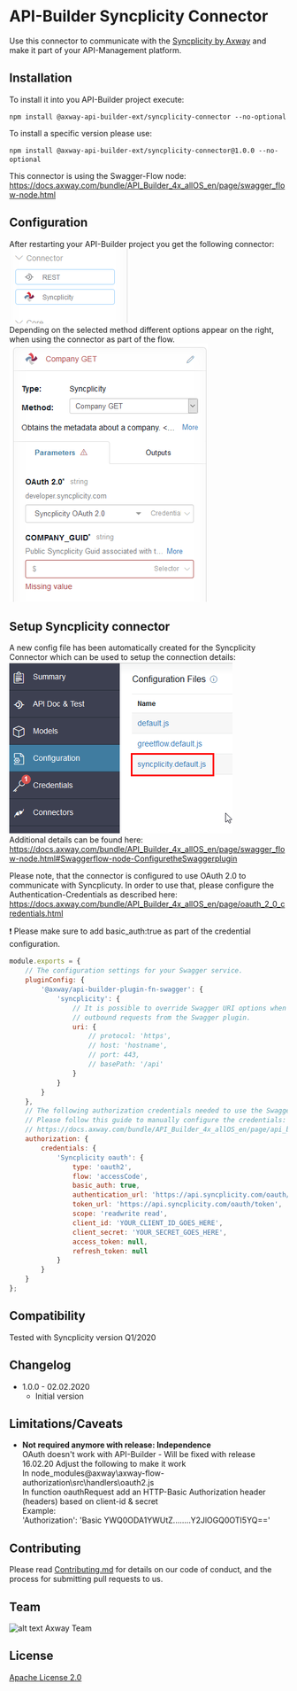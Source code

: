 # API-Builder Syncplicity Connector

Use this connector to communicate with the [Syncplicity by Axway](https://www.syncplicity.com/en) and make it part of your API-Management platform.  

## Installation
To install it into you API-Builder project execute:
```npm
npm install @axway-api-builder-ext/syncplicity-connector --no-optional
```
To install a specific version please use:
```npm
npm install @axway-api-builder-ext/syncplicity-connector@1.0.0 --no-optional
```

This connector is using the Swagger-Flow node:  
https://docs.axway.com/bundle/API_Builder_4x_allOS_en/page/swagger_flow-node.html  


## Configuration
After restarting your API-Builder project you get the following connector:  
![Syncplicity Node][connector]   
Depending on the selected method different options appear on the right, when using the connector as part of the flow.   
![Syncplicity Node Settings][connector-settings]   

## Setup Syncplicity connector
A new config file has been automatically created for the Syncplicity Connector which can be used to setup the connection details:  
![Syncplicity Node Settings][connector-config]  
Additional details can be found here: https://docs.axway.com/bundle/API_Builder_4x_allOS_en/page/swagger_flow-node.html#Swaggerflow-node-ConfiguretheSwaggerplugin  


Please note, that the connector is configured to use OAuth 2.0 to communicate with Syncplicuty. In order to use that, please configure the Authentication-Credentials as described here:  
https://docs.axway.com/bundle/API_Builder_4x_allOS_en/page/oauth_2_0_credentials.html  

:exclamation: Please make sure to add basic_auth:true as part of the credential configuration.  

```javascript
module.exports = {
	// The configuration settings for your Swagger service.
	pluginConfig: {
		'@axway/api-builder-plugin-fn-swagger': {
			'syncplicity': {
				// It is possible to override Swagger URI options when constructing
				// outbound requests from the Swagger plugin.
				uri: {
					// protocol: 'https',
					// host: 'hostname',
					// port: 443,
					// basePath: '/api'
				}
			}
		}
	},
	// The following authorization credentials needed to use the Swagger service.
	// Please follow this guide to manually configure the credentials:
	// https://docs.axway.com/bundle/API_Builder_4x_allOS_en/page/api_builder_credentials.html
	authorization: {
		credentials: {
			'Syncplicity oauth': {
				type: 'oauth2',
				flow: 'accessCode',
				basic_auth: true, 
				authentication_url: 'https://api.syncplicity.com/oauth/authorize',
				token_url: 'https://api.syncplicity.com/oauth/token',
				scope: 'readwrite read',
				client_id: 'YOUR_CLIENT_ID_GOES_HERE',
				client_secret: 'YOUR_SECRET_GOES_HERE',
				access_token: null,
				refresh_token: null
			}
		}
	}
};
```

## Compatibility
Tested with Syncplicity version Q1/2020

## Changelog
- 1.0.0 - 02.02.2020
  - Initial version

## Limitations/Caveats
- __Not required anymore with release: Independence__  
  OAuth doesn't work with API-Builder - Will be fixed with release 16.02.20
  Adjust the following to make it work  
	In node_modules\@axway\axway-flow-authorization\src\handlers\oauth2.js  
	In function oauthRequest add an HTTP-Basic Authorization header (headers) based on client-id & secret  
	Example:  
	'Authorization': 'Basic YWQ0ODA1YWUtZ........Y2JlOGQ0OTI5YQ=='

## Contributing

Please read [Contributing.md](https://github.com/Axway-API-Management-Plus/Common/blob/master/Contributing.md) for details on our code of conduct, and the process for submitting pull requests to us.  


## Team

![alt text][Axwaylogo] Axway Team

[Axwaylogo]: https://github.com/Axway-API-Management/Common/blob/master/img/AxwayLogoSmall.png  "Axway logo"


## License
[Apache License 2.0](/LICENSE)

[connector]: misc/images/Syncplicity-Connector.png
[connector-settings]: misc/images/Syncplicity-Connector-Settings.png
[connector-config]: misc/images/Syncplicity-Connector-Config.png
